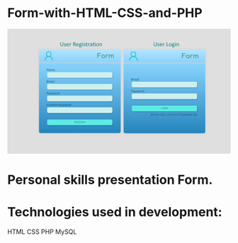 # Form-with-HTML-CSS-and-PHP

![Alt text](/img/form.png?raw=true "Index")
 <br>
 # Personal skills presentation Form.
 # Technologies used in development:
HTML  CSS   PHP   MySQL
